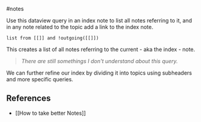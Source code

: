 #notes 

Use this dataview query in an index note to list all notes referring to it, and in any note related to the topic add a link to the index note. 

```dataview
list from [[]] and !outgoing([[]])
```

This creates a list of all notes referring to the current - aka the index - note.

> *There are still somethings I don't understand about this query.*

We can further refine our index by dividing it into topics using subheaders and more specific queries.

## References
- [[How to take better Notes]]